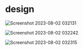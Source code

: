 # design

![Screenshot 2023-08-02 032131](https://github.com/LOCO1S/design/assets/138608097/3b2ec168-f602-47ce-9b21-6651ce4d58c1)

![Screenshot 2023-08-02 032242](https://github.com/LOCO1S/design/assets/138608097/15f6b721-1658-4780-89d1-9360c6bdcc04)

![Screenshot 2023-08-02 032315](https://github.com/LOCO1S/design/assets/138608097/5eece7f5-8406-456d-80d3-34ba9b4063d1)
